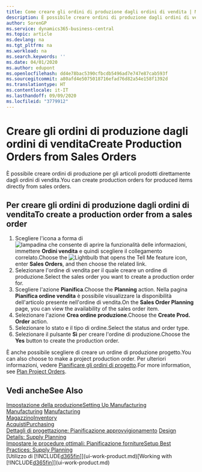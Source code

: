 ```yaml
---
title: Come creare gli ordini di produzione dagli ordini di vendita | Microsoft Docs
description: È possibile creare ordini di produzione dagli ordini di vendita nell'area di applicazione Vendite e marketing.
author: SorenGP
ms.service: dynamics365-business-central
ms.topic: article
ms.devlang: na
ms.tgt_pltfrm: na
ms.workload: na
ms.search.keywords: ''
ms.date: 04/01/2020
ms.author: edupont
ms.openlocfilehash: dd4e78bac5390cfbcdb5496ad7e747e87cab593f
ms.sourcegitcommit: a80afd4e5075018716efad76d82a54e158f1392d
ms.translationtype: HT
ms.contentlocale: it-IT
ms.lasthandoff: 09/09/2020
ms.locfileid: "3779912"
---
```

# <a name="create-production-orders-from-sales-orders"></a><span data-ttu-id="48316-103">Creare gli ordini di produzione dagli ordini di vendita</span><span class="sxs-lookup"><span data-stu-id="48316-103">Create Production Orders from Sales Orders</span></span>
<span data-ttu-id="48316-104">È possibile creare ordini di produzione per gli articoli prodotti direttamente dagli ordini di vendita.</span><span class="sxs-lookup"><span data-stu-id="48316-104">You can create production orders for produced items directly from sales orders.</span></span>  

## <a name="to-create-a-production-order-from-a-sales-order"></a><span data-ttu-id="48316-105">Per creare gli ordini di produzione dagli ordini di vendita</span><span class="sxs-lookup"><span data-stu-id="48316-105">To create a production order from a sales order</span></span>  

1.  <span data-ttu-id="48316-106">Scegliere l'icona a forma di ![lampadina che consente di aprire la funzionalità delle informazioni](media/ui-search/search_small.png "Informazioni sull'operazione che si desidera eseguire"), immettere **Ordini vendita** e quindi scegliere il collegamento correlato.</span><span class="sxs-lookup"><span data-stu-id="48316-106">Choose the ![Lightbulb that opens the Tell Me feature](media/ui-search/search_small.png "Tell me what you want to do") icon, enter **Sales Orders**, and then choose the related link.</span></span>  
2.  <span data-ttu-id="48316-107">Selezionare l'ordine di vendita per il quale creare un ordine di produzione.</span><span class="sxs-lookup"><span data-stu-id="48316-107">Select the sales order you want to create a production order for.</span></span>  
3.  <span data-ttu-id="48316-108">Scegliere l'azione **Pianifica**.</span><span class="sxs-lookup"><span data-stu-id="48316-108">Choose the **Planning** action.</span></span> <span data-ttu-id="48316-109">Nella pagina **Pianifica ordine vendita** è possibile visualizzare la disponibilità dell'articolo presente nell'ordine di vendita.</span><span class="sxs-lookup"><span data-stu-id="48316-109">On the **Sales Order Planning** page, you can view the availability of the sales order item.</span></span>  
4.  <span data-ttu-id="48316-110">Selezionare l'azione **Crea ordine produzione**.</span><span class="sxs-lookup"><span data-stu-id="48316-110">Choose the **Create Prod. Order** action.</span></span>  
5.  <span data-ttu-id="48316-111">Selezionare lo stato e il tipo di ordine.</span><span class="sxs-lookup"><span data-stu-id="48316-111">Select the status and order type.</span></span>  
6.  <span data-ttu-id="48316-112">Selezionare il pulsante **Sì** per creare l'ordine di produzione.</span><span class="sxs-lookup"><span data-stu-id="48316-112">Choose the **Yes** button to create the production order.</span></span>

<span data-ttu-id="48316-113">È anche possibile scegliere di creare un ordine di produzione progetto.</span><span class="sxs-lookup"><span data-stu-id="48316-113">You can also choose to make a project production order.</span></span> <span data-ttu-id="48316-114">Per ulteriori informazioni, vedere [Pianificare gli ordini di progetto](production-how-to-plan-project-orders.md).</span><span class="sxs-lookup"><span data-stu-id="48316-114">For more information, see [Plan Project Orders](production-how-to-plan-project-orders.md).</span></span>   

## <a name="see-also"></a><span data-ttu-id="48316-115">Vedi anche</span><span class="sxs-lookup"><span data-stu-id="48316-115">See Also</span></span>  
[<span data-ttu-id="48316-116">Impostazione della produzione</span><span class="sxs-lookup"><span data-stu-id="48316-116">Setting Up Manufacturing</span></span>](production-configure-production-processes.md)  
<span data-ttu-id="48316-117">[Manufacturing](production-manage-manufacturing.md)  </span><span class="sxs-lookup"><span data-stu-id="48316-117">[Manufacturing](production-manage-manufacturing.md)  </span></span>  
[<span data-ttu-id="48316-118">Magazzino</span><span class="sxs-lookup"><span data-stu-id="48316-118">Inventory</span></span>](inventory-manage-inventory.md)  
[<span data-ttu-id="48316-119">Acquisti</span><span class="sxs-lookup"><span data-stu-id="48316-119">Purchasing</span></span>](purchasing-manage-purchasing.md)  
<span data-ttu-id="48316-120">[Dettagli di progettazione: Pianificazione approvvigionamento](design-details-supply-planning.md) </span><span class="sxs-lookup"><span data-stu-id="48316-120">[Design Details: Supply Planning](design-details-supply-planning.md) </span></span>  
[<span data-ttu-id="48316-121">Impostare le procedure ottimali: Pianificazione forniture</span><span class="sxs-lookup"><span data-stu-id="48316-121">Setup Best Practices: Supply Planning</span></span>](setup-best-practices-supply-planning.md)  
<span data-ttu-id="48316-122">[Utilizzo di [!INCLUDE[d365fin](includes/d365fin_md.md)]](ui-work-product.md)</span><span class="sxs-lookup"><span data-stu-id="48316-122">[Working with [!INCLUDE[d365fin](includes/d365fin_md.md)]](ui-work-product.md)</span></span>
